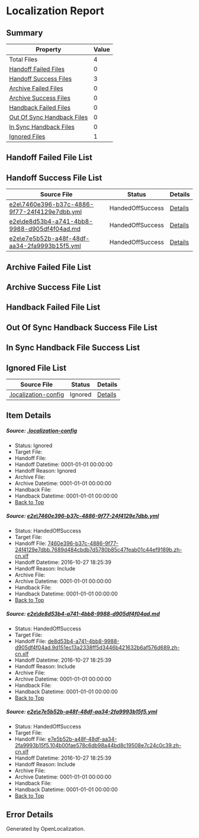 # <a name='report-top'></a> Localization Report

## Summary
 Property | Value 
 -------- | ----- 
 Total Files | 4
[ Handoff Failed Files ](#handoff-failed-list)| 0
[ Handoff Success Files ](#handoff-success-list)| 3
[ Archive Failed Files ](#archive-failed-list)| 0
[ Archive Success Files ](#archive-success-list)| 0
[ Handback Failed Files ](#handback-failed-list)| 0
[ Out Of Sync Handback Files ](#outofsync-handback-success-list)| 0
[ In Sync Handback Files ](#insync-handback-success-list)| 0
[ Ignored Files ](#ignored-list)| 1

## <a name='handoff-failed-list'></a> Handoff Failed File List

## <a name='handoff-success-list'></a> Handoff Success File List
 Source File | Status | Details 
 ----------- | ------ | ------- 
 [e2e\7460e396-b37c-4886-9f77-24f4129e7dbb.yml](https://github.com/OpenLocalizationTestOrg/ol-test0/blob/281ef84c7e2c055fb1b150095bb3ca55fc9d85ac/e2e/7460e396-b37c-4886-9f77-24f4129e7dbb.yml) | HandedOffSuccess | [Details](#55a295a623a7519fb5b6426ec0043a25296a201e1)
 [e2e\de8d53b4-a741-4bb8-9988-d905df4f04ad.md](https://github.com/OpenLocalizationTestOrg/ol-test0/blob/281ef84c7e2c055fb1b150095bb3ca55fc9d85ac/e2e/de8d53b4-a741-4bb8-9988-d905df4f04ad.md) | HandedOffSuccess | [Details](#7b226a50fd327f114e7634a06601a3deb40f10832)
 [e2e\e7e5b52b-a48f-48df-aa34-2fa9993b15f5.yml](https://github.com/OpenLocalizationTestOrg/ol-test0/blob/281ef84c7e2c055fb1b150095bb3ca55fc9d85ac/e2e/e7e5b52b-a48f-48df-aa34-2fa9993b15f5.yml) | HandedOffSuccess | [Details](#d85c8e13d7a3ad3ad5b3449717a4ce21f1ed6a1e3)

## <a name='archive-failed-list'></a> Archive Failed File List

## <a name='archive-success-list'></a> Archive Success File List

## <a name='handback-failed-list'></a> Handback Failed File List

## <a name='outofsync-handback-success-list'></a> Out Of Sync Handback Success File List

## <a name='insync-handback-success-list'></a> In Sync Handback File Success List

## <a name='ignored-list'></a> Ignored File List
 Source File | Status | Details 
 ----------- | ------ | ------- 
 [.localization-config](https://github.com/OpenLocalizationTestOrg/ol-test0/blob/281ef84c7e2c055fb1b150095bb3ca55fc9d85ac/.localization-config) | Ignored | [Details](#c268a05ecaa7ec85942ed632c29928ee5bd6da8d0)

## Item Details
##### <a name='c268a05ecaa7ec85942ed632c29928ee5bd6da8d0'></a> Source: [.localization-config](https://github.com/OpenLocalizationTestOrg/ol-test0/blob/281ef84c7e2c055fb1b150095bb3ca55fc9d85ac/.localization-config)
* Status: Ignored
* Target File: 
* Handoff File: 
* Handoff Datetime: 0001-01-01 00:00:00
* Handoff Reason: Ignored
* Archive File: 
* Archive Datetime: 0001-01-01 00:00:00
* Handback File: 
* Handback Datetime: 0001-01-01 00:00:00
* [Back to Top](#report-top)

##### <a name='55a295a623a7519fb5b6426ec0043a25296a201e1'></a> Source: [e2e\7460e396-b37c-4886-9f77-24f4129e7dbb.yml](https://github.com/OpenLocalizationTestOrg/ol-test0/blob/281ef84c7e2c055fb1b150095bb3ca55fc9d85ac/e2e/7460e396-b37c-4886-9f77-24f4129e7dbb.yml)
* Status: HandedOffSuccess
* Target File: 
* Handoff File: [7460e396-b37c-4886-9f77-24f4129e7dbb.7689d484cbdb7d5780b85c47feab01c44ef9189b.zh-cn.xlf](https://github.com/OpenLocalizationTestOrg/ol-test0-handoff/blob/5777f686e748ff233d5203db7121fb28868cb312/ol-handoff/OpenLocalizationTestOrg/ol-test0-zhcn/shujia/ht/7460e396-b37c-4886-9f77-24f4129e7dbb.7689d484cbdb7d5780b85c47feab01c44ef9189b.zh-cn.xlf)
* Handoff Datetime: 2016-10-27 18:25:39
* Handoff Reason: Include
* Archive File: 
* Archive Datetime: 0001-01-01 00:00:00
* Handback File: 
* Handback Datetime: 0001-01-01 00:00:00
* [Back to Top](#report-top)

##### <a name='7b226a50fd327f114e7634a06601a3deb40f10832'></a> Source: [e2e\de8d53b4-a741-4bb8-9988-d905df4f04ad.md](https://github.com/OpenLocalizationTestOrg/ol-test0/blob/281ef84c7e2c055fb1b150095bb3ca55fc9d85ac/e2e/de8d53b4-a741-4bb8-9988-d905df4f04ad.md)
* Status: HandedOffSuccess
* Target File: 
* Handoff File: [de8d53b4-a741-4bb8-9988-d905df4f04ad.9d151ec13a2338ff5d3446b421632b6af576d689.zh-cn.xlf](https://github.com/OpenLocalizationTestOrg/ol-test0-handoff/blob/5777f686e748ff233d5203db7121fb28868cb312/ol-handoff/OpenLocalizationTestOrg/ol-test0-zhcn/shujia/ht/de8d53b4-a741-4bb8-9988-d905df4f04ad.9d151ec13a2338ff5d3446b421632b6af576d689.zh-cn.xlf)
* Handoff Datetime: 2016-10-27 18:25:39
* Handoff Reason: Include
* Archive File: 
* Archive Datetime: 0001-01-01 00:00:00
* Handback File: 
* Handback Datetime: 0001-01-01 00:00:00
* [Back to Top](#report-top)

##### <a name='d85c8e13d7a3ad3ad5b3449717a4ce21f1ed6a1e3'></a> Source: [e2e\e7e5b52b-a48f-48df-aa34-2fa9993b15f5.yml](https://github.com/OpenLocalizationTestOrg/ol-test0/blob/281ef84c7e2c055fb1b150095bb3ca55fc9d85ac/e2e/e7e5b52b-a48f-48df-aa34-2fa9993b15f5.yml)
* Status: HandedOffSuccess
* Target File: 
* Handoff File: [e7e5b52b-a48f-48df-aa34-2fa9993b15f5.104b00fae578c6db98a44bd8c19508e7c24c0c39.zh-cn.xlf](https://github.com/OpenLocalizationTestOrg/ol-test0-handoff/blob/5777f686e748ff233d5203db7121fb28868cb312/ol-handoff/OpenLocalizationTestOrg/ol-test0-zhcn/shujia/ht/e7e5b52b-a48f-48df-aa34-2fa9993b15f5.104b00fae578c6db98a44bd8c19508e7c24c0c39.zh-cn.xlf)
* Handoff Datetime: 2016-10-27 18:25:39
* Handoff Reason: Include
* Archive File: 
* Archive Datetime: 0001-01-01 00:00:00
* Handback File: 
* Handback Datetime: 0001-01-01 00:00:00
* [Back to Top](#report-top)


## Error Details

Generated by OpenLocalization.
